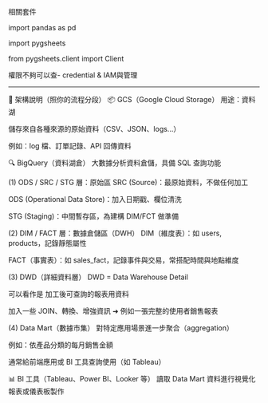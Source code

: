 相關套件

import pandas as pd

import pygsheets

from pygsheets.client import Client

權限不夠可以查- credential & IAM與管理


____________________________________________________________________________________________________________________________________________________________________

🧠 架構說明（照你的流程分段）
📦 GCS（Google Cloud Storage）
用途：資料湖

儲存來自各種來源的原始資料（CSV、JSON、logs...）

例如：log 檔、訂單記錄、API 回傳資料

🔍 BigQuery（資料湖倉）
大數據分析資料倉儲，具備 SQL 查詢功能

(1) ODS / SRC / STG 層：原始區
SRC (Source)：最原始資料，不做任何加工

ODS (Operational Data Store)：加入日期戳、欄位清洗

STG (Staging)：中間暫存區，為建構 DIM/FCT 做準備

(2) DIM / FACT 層：數據倉儲區（DWH）
DIM（維度表）：如 users, products，記錄靜態屬性

FACT（事實表）：如 sales_fact，記錄事件與交易，常搭配時間與地點維度

(3) DWD（詳細資料層）
DWD = Data Warehouse Detail

可以看作是 加工後可查詢的報表用資料

加入一些 JOIN、轉換、增強資訊
➜ 例如一張完整的使用者銷售報表

(4) Data Mart（數據市集）
對特定應用場景進一步聚合（aggregation）

例如：依產品分類的每月銷售金額

通常給前端應用或 BI 工具查詢使用（如 Tableau）

📊 BI 工具（Tableau、Power BI、Looker 等）
讀取 Data Mart 資料進行視覺化報表或儀表板製作
